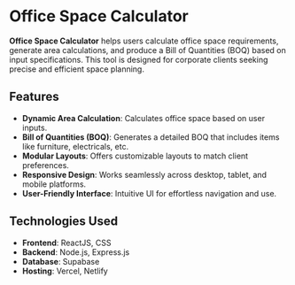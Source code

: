 #  Office Space Calculator

**Office Space Calculator** helps users calculate office space requirements, generate area calculations, and produce a Bill of Quantities (BOQ) based on input specifications. This tool is designed for corporate clients seeking precise and efficient space planning.

## Features

- **Dynamic Area Calculation**: Calculates office space based on user inputs.
- **Bill of Quantities (BOQ)**: Generates a detailed BOQ that includes items like furniture, electricals, etc.
- **Modular Layouts**: Offers customizable layouts to match client preferences.
- **Responsive Design**: Works seamlessly across desktop, tablet, and mobile platforms.
- **User-Friendly Interface**: Intuitive UI for effortless navigation and use.

## Technologies Used

- **Frontend**: ReactJS, CSS
- **Backend**: Node.js, Express.js 
- **Database**:  Supabase
- **Hosting**: Vercel, Netlify


